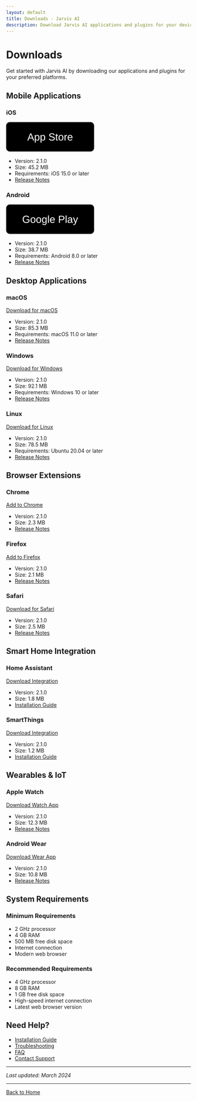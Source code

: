 ```yaml
---
layout: default
title: Downloads - Jarvis AI
description: Download Jarvis AI applications and plugins for your devices and platforms.
---
```


# Downloads

Get started with Jarvis AI by downloading our applications and plugins for your preferred platforms.

## Mobile Applications

### iOS
[![Download on the App Store](/assets/images/app-store-badge.svg)](https://apps.apple.com/app/jarvis-ai)
- Version: 2.1.0
- Size: 45.2 MB
- Requirements: iOS 15.0 or later
- [Release Notes](/release-notes/ios)

### Android
[![Get it on Google Play](/assets/images/google-play-badge.svg)](https://play.google.com/store/apps/details?id=com.jarvisai.app)
- Version: 2.1.0
- Size: 38.7 MB
- Requirements: Android 8.0 or later
- [Release Notes](/release-notes/android)

## Desktop Applications

### macOS
[Download for macOS](https://downloads.jarvis-ai.com/mac/JarvisAI.dmg)
- Version: 2.1.0
- Size: 85.3 MB
- Requirements: macOS 11.0 or later
- [Release Notes](/release-notes/macos)

### Windows
[Download for Windows](https://downloads.jarvis-ai.com/windows/JarvisAI.exe)
- Version: 2.1.0
- Size: 92.1 MB
- Requirements: Windows 10 or later
- [Release Notes](/release-notes/windows)

### Linux
[Download for Linux](https://downloads.jarvis-ai.com/linux/jarvis-ai.deb)
- Version: 2.1.0
- Size: 78.5 MB
- Requirements: Ubuntu 20.04 or later
- [Release Notes](/release-notes/linux)

## Browser Extensions

### Chrome
[Add to Chrome](https://chrome.google.com/webstore/detail/jarvis-ai)
- Version: 2.1.0
- Size: 2.3 MB
- [Release Notes](/release-notes/chrome)

### Firefox
[Add to Firefox](https://addons.mozilla.org/firefox/addon/jarvis-ai)
- Version: 2.1.0
- Size: 2.1 MB
- [Release Notes](/release-notes/firefox)

### Safari
[Download for Safari](https://downloads.jarvis-ai.com/safari/JarvisAI.safariextz)
- Version: 2.1.0
- Size: 2.5 MB
- [Release Notes](/release-notes/safari)

## Smart Home Integration

### Home Assistant
[Download Integration](https://downloads.jarvis-ai.com/home-assistant/jarvis-ai.zip)
- Version: 2.1.0
- Size: 1.8 MB
- [Installation Guide](/docs/home-assistant)

### SmartThings
[Download Integration](https://downloads.jarvis-ai.com/smartthings/jarvis-ai.groovy)
- Version: 2.1.0
- Size: 1.2 MB
- [Installation Guide](/docs/smartthings)

## Wearables & IoT

### Apple Watch
[Download Watch App](https://apps.apple.com/app/jarvis-ai-watch)
- Version: 2.1.0
- Size: 12.3 MB
- [Release Notes](/release-notes/watch)

### Android Wear
[Download Wear App](https://play.google.com/store/apps/details?id=com.jarvisai.wear)
- Version: 2.1.0
- Size: 10.8 MB
- [Release Notes](/release-notes/wear)

## System Requirements

### Minimum Requirements
- 2 GHz processor
- 4 GB RAM
- 500 MB free disk space
- Internet connection
- Modern web browser

### Recommended Requirements
- 4 GHz processor
- 8 GB RAM
- 1 GB free disk space
- High-speed internet connection
- Latest web browser version

## Need Help?

- [Installation Guide](/docs/installation)
- [Troubleshooting](/docs/troubleshooting)
- [FAQ](/docs/faq)
- [Contact Support](/contact)

---

*Last updated: March 2024*

---

[Back to Home](/) 